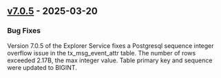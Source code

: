 ## [v7.0.5](https://github.com/provenance-io/explorer-service/releases/tag/v7.0.5) - 2025-03-20

### Bug Fixes

Version 7.0.5 of the Explorer Service fixes a Postgresql sequence integer overflow
issue in the tx_msg_event_attr table. The number of rows exceeded 2.17B, the max
integer value. Table primary key and sequence were updated to BIGINT.
